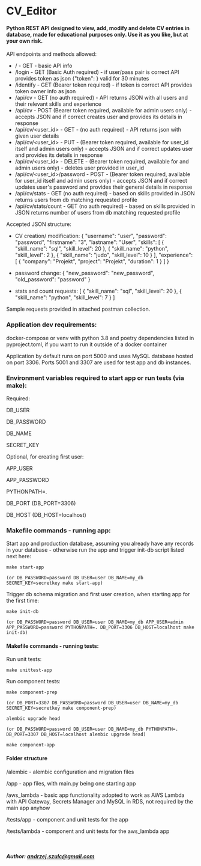 # CV_Editor

#### Python REST API designed to view, add, modify and delete CV entries in database, made for educational purposes only. Use it as you like, but at your own risk.

API endpoints and methods allowed:
- / - GET - basic API info
- /login - GET (Basic Auth required) - if user/pass pair is correct API provides token as json {"token": <JWT token>} valid for 30 minutes
- /identify - GET (Bearer token required) - if token is correct API provides token owner info as json
- /api/cv - GET (no auth required) - API returns JSON with all users and their relevant skills and experience
- /api/cv - POST (Bearer token required, available for admin users only) - accepts JSON and if correct creates user and provides its details in response
- /api/cv/<user_id> - GET - (no auth required) - API returns json with given user details
- /api/cv/<user_id> - PUT - (Bearer token required, available for user_id itself and admin users only) - accepts JSON and if correct updates user and provides its details in response
- /api/cv/<user_id> - DELETE - (Bearer token required, available for and admin users only) - deletes user provided in user_id
- /api/cv/<user_id>/password - POST - (Bearer token required, available for user_id itself and admin users only) - accepts JSON and if correct updates user's password and provides their general details in response
- /api/cv/stats - GET (no auth required) - based on skills provided in JSON returns users from db matching requested profile
- /api/cv/stats/count - GET (no auth required) - based on skills provided in JSON returns number of users from db matching requested profile


Accepted JSON structure:

- CV creation/ modification:
{
    "username": "user",
    "password": "password",
    "firstname": "3",
    "lastname": "User",
    "skills": [
        {
            "skill_name": "sql",
            "skill_level": 20
        },
        {
            "skill_name": "python",
            "skill_level": 2
        },
        {
            "skill_name": "judo",
            "skill_level": 10
        }
    ],
    "experience": [
        {
            "company": "Projekt",
            "project": "Projekt",
            "duration": 1
        }
    ]
}

- password change:
{
    "new_password": "new_password",
    "old_password": "password"
}

- stats and count requests:
[
    {
    "skill_name": "sql",
    "skill_level": 20
    },
    {
    "skill_name": "python",
    "skill_level": 7
    }
]

Sample requests provided in attached postman collection.


### Application dev requirements:

docker-compose or venv with python 3.8 and poetry dependencies listed in pyproject.toml, if you want to run it outside of a docker container

Application by default runs on port 5000 and uses MySQL database hosted on port 3306.
Ports 5001 and 3307 are used for test app and db instances.


### Environment variables required to start app or run tests (via make):
Required:

DB_USER

DB_PASSWORD

DB_NAME

SECRET_KEY

Optional, for creating first user:

APP_USER

APP_PASSWORD

PYTHONPATH=.
 
DB_PORT (DB_PORT=3306)
 
DB_HOST (DB_HOST=localhost)

### Makefile commands - running app:

Start app and production database, assuming you already have any records in your database - otherwise run the app and trigger init-db script listed next here:

`make start-app` 

`(or DB_PASSWORD=password DB_USER=user DB_NAME=my_db SECRET_KEY=secretkey make start-app)`

Trigger db schema migration and first user creation, when starting app for the first time:

`make init-db` 

`(or DB_PASSWORD=password DB_USER=user DB_NAME=my_db APP_USER=admin APP_PASSWORD=password PYTHONPATH=. DB_PORT=3306 DB_HOST=localhost make init-db)`

#### Makefile commands - running tests:

Run unit tests:

`make unittest-app`

Run component tests:

`make component-prep`

`(or DB_PORT=3307 DB_PASSWORD=password DB_USER=user DB_NAME=my_db SECRET_KEY=secretkey make component-prep)`

`alembic upgrade head`

`(or DB_PASSWORD=password DB_USER=user DB_NAME=my_db PYTHONPATH=. DB_PORT=3307 DB_HOST=localhost alembic upgrade head)`

`make component-app`

#### Folder structure
/alembic - alembic configuration and migration files

/app - app files, with main.py being one starting app

/aws_lambda - basic app functionality adopted to work as AWS Lambda with API Gateway, Secrets Manager and MySQL in RDS, not required by the main app anyhow

/tests/app - component and unit tests for the app

/tests/lambda - component and unit tests for the aws_lambda app

<br>

##### Author: andrzej.szulc@gmail.com
